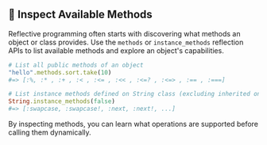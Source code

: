 ## 📝 Inspect Available Methods
Reflective programming often starts with discovering what methods an object or class provides. Use the `methods` or `instance_methods` reflection APIs to list available methods and explore an object's capabilities.

```ruby
# List all public methods of an object
"hello".methods.sort.take(10)
#=> [:%, :* , :+ , :< , :<= , :<< , :<=? , :<=> , :== , :===]

# List instance methods defined on String class (excluding inherited ones)
String.instance_methods(false)
#=> [:swapcase, :swapcase!, :next, :next!, ...]
```

By inspecting methods, you can learn what operations are supported before calling them dynamically.